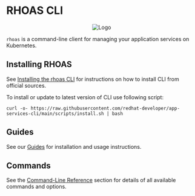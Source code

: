 # RHOAS CLI
<p align="center">
  <img alt="Logo" src="https://user-images.githubusercontent.com/11743717/127519981-97c76ae4-f17b-4ac8-8b4d-365bfa4a6374.png">
</p>

`rhoas` is a command-line client for managing your application services on Kubernetes.


## Installing RHOAS

See [Installing the rhoas CLI](https://github.com/redhat-developer/app-services-guides/tree/main/docs/rhoas-cli#installing-the-rhoas-cli) 
for instructions on how to install CLI from official sources.

To install or update to latest version of CLI use following script:

```shell
curl -o- https://raw.githubusercontent.com/redhat-developer/app-services-cli/main/scripts/install.sh | bash 
```

## Guides

See our [Guides](https://github.com/redhat-developer/app-services-guides/tree/main/docs/rhoas-cli) for installation and usage instructions.

## Commands

See the [Command-Line Reference](http://appservices.tech/commands/rhoas) section for details of all available commands and options.

